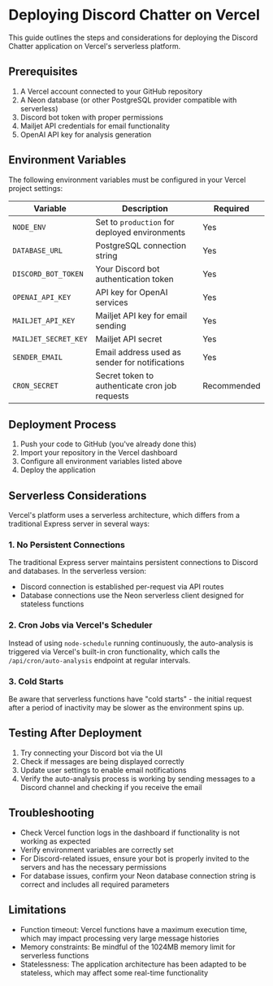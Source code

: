 # Deploying Discord Chatter on Vercel

This guide outlines the steps and considerations for deploying the Discord Chatter application on Vercel's serverless platform.

## Prerequisites

1. A Vercel account connected to your GitHub repository
2. A Neon database (or other PostgreSQL provider compatible with serverless)
3. Discord bot token with proper permissions
4. Mailjet API credentials for email functionality
5. OpenAI API key for analysis generation

## Environment Variables

The following environment variables must be configured in your Vercel project settings:

| Variable | Description | Required |
|----------|-------------|----------|
| `NODE_ENV` | Set to `production` for deployed environments | Yes |
| `DATABASE_URL` | PostgreSQL connection string | Yes |
| `DISCORD_BOT_TOKEN` | Your Discord bot authentication token | Yes |
| `OPENAI_API_KEY` | API key for OpenAI services | Yes |
| `MAILJET_API_KEY` | Mailjet API key for email sending | Yes |
| `MAILJET_SECRET_KEY` | Mailjet API secret | Yes |
| `SENDER_EMAIL` | Email address used as sender for notifications | Yes |
| `CRON_SECRET` | Secret token to authenticate cron job requests | Recommended |

## Deployment Process

1. Push your code to GitHub (you've already done this)
2. Import your repository in the Vercel dashboard
3. Configure all environment variables listed above
4. Deploy the application

## Serverless Considerations

Vercel's platform uses a serverless architecture, which differs from a traditional Express server in several ways:

### 1. No Persistent Connections

The traditional Express server maintains persistent connections to Discord and databases. In the serverless version:

- Discord connection is established per-request via API routes
- Database connections use the Neon serverless client designed for stateless functions

### 2. Cron Jobs via Vercel's Scheduler

Instead of using `node-schedule` running continuously, the auto-analysis is triggered via Vercel's built-in cron functionality, which calls the `/api/cron/auto-analysis` endpoint at regular intervals.

### 3. Cold Starts

Be aware that serverless functions have "cold starts" - the initial request after a period of inactivity may be slower as the environment spins up.

## Testing After Deployment

1. Try connecting your Discord bot via the UI
2. Check if messages are being displayed correctly
3. Update user settings to enable email notifications
4. Verify the auto-analysis process is working by sending messages to a Discord channel and checking if you receive the email

## Troubleshooting

- Check Vercel function logs in the dashboard if functionality is not working as expected
- Verify environment variables are correctly set
- For Discord-related issues, ensure your bot is properly invited to the servers and has the necessary permissions
- For database issues, confirm your Neon database connection string is correct and includes all required parameters

## Limitations

- Function timeout: Vercel functions have a maximum execution time, which may impact processing very large message histories
- Memory constraints: Be mindful of the 1024MB memory limit for serverless functions
- Statelessness: The application architecture has been adapted to be stateless, which may affect some real-time functionality
